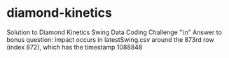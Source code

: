 # diamond-kinetics
Solution to Diamond Kinetics Swing Data Coding Challenge "\n"
Answer to bonus question: impact occurs in latestSwing.csv around the 873rd row (index 872), which has the timestamp 1088848
